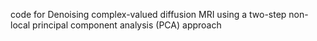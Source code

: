 code for Denoising complex-valued diffusion MRI using a two-step non-local principal component analysis (PCA) approach 
